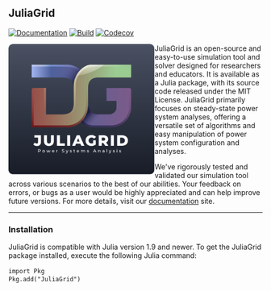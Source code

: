 ## JuliaGrid

[![Documentation][documentation-badge]][documentation] [![Build][build-badge]][build] [![Codecov][codecov-badge]][codecov]

<a href="https://mcosovic.github.io/JuliaGrid.jl/stable/"><img align="left" width="290" src="/docs/src/assets/logo2.svg" /></a>

JuliaGrid is an open-source and easy-to-use simulation tool and solver designed for researchers and educators. It is available as a Julia package, with its source code released under the MIT License. JuliaGrid primarily focuses on steady-state power system analyses, offering a versatile set of algorithms and easy manipulation of power system configuration and analyses.

We've rigorously tested and validated our simulation tool across various scenarios to the best of our abilities. Your feedback on errors, or bugs as a user would be highly appreciated and can help improve future versions. For more details, visit our [documentation][documentation] site.

---

### Installation
JuliaGrid is compatible with Julia version 1.9 and newer. To get the JuliaGrid package installed, execute the following Julia command:
```
import Pkg
Pkg.add("JuliaGrid")
```

[documentation-badge]: https://github.com/mcosovic/JuliaGrid.jl/workflows/Documentation/badge.svg
[documentation]: https://mcosovic.github.io/JuliaGrid.jl/stable/
[build-badge]: https://github.com/mcosovic/JuliaGrid.jl/workflows/Build/badge.svg
[build]: https://github.com/mcosovic/JuliaGrid.jl/actions
[codecov-badge]: https://codecov.io/github/mcosovic/JuliaGrid.jl/branch/master/graph/badge.svg
[codecov]: https://app.codecov.io/github/mcosovic/JuliaGrid.jl